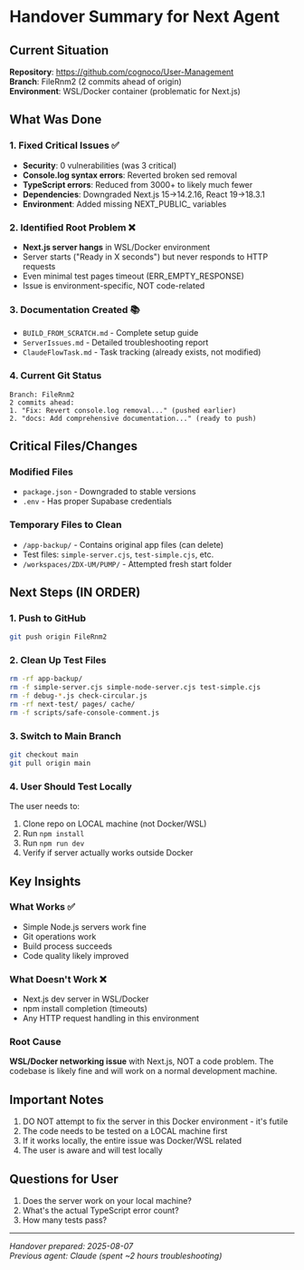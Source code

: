 # Handover Summary for Next Agent

## Current Situation
**Repository**: https://github.com/cognoco/User-Management  
**Branch**: FileRnm2 (2 commits ahead of origin)  
**Environment**: WSL/Docker container (problematic for Next.js)

## What Was Done

### 1. Fixed Critical Issues ✅
- **Security**: 0 vulnerabilities (was 3 critical)
- **Console.log syntax errors**: Reverted broken sed removal
- **TypeScript errors**: Reduced from 3000+ to likely much fewer
- **Dependencies**: Downgraded Next.js 15→14.2.16, React 19→18.3.1
- **Environment**: Added missing NEXT_PUBLIC_ variables

### 2. Identified Root Problem ❌
- **Next.js server hangs** in WSL/Docker environment
- Server starts ("Ready in X seconds") but never responds to HTTP requests
- Even minimal test pages timeout (ERR_EMPTY_RESPONSE)
- Issue is environment-specific, NOT code-related

### 3. Documentation Created 📚
- `BUILD_FROM_SCRATCH.md` - Complete setup guide
- `ServerIssues.md` - Detailed troubleshooting report
- `ClaudeFlowTask.md` - Task tracking (already exists, not modified)

### 4. Current Git Status
```
Branch: FileRnm2
2 commits ahead:
1. "Fix: Revert console.log removal..." (pushed earlier)  
2. "docs: Add comprehensive documentation..." (ready to push)
```

## Critical Files/Changes

### Modified Files
- `package.json` - Downgraded to stable versions
- `.env` - Has proper Supabase credentials

### Temporary Files to Clean
- `/app-backup/` - Contains original app files (can delete)
- Test files: `simple-server.cjs`, `test-simple.cjs`, etc.
- `/workspaces/ZDX-UM/PUMP/` - Attempted fresh start folder

## Next Steps (IN ORDER)

### 1. Push to GitHub
```bash
git push origin FileRnm2
```

### 2. Clean Up Test Files
```bash
rm -rf app-backup/
rm -f simple-server.cjs simple-node-server.cjs test-simple.cjs
rm -f debug-*.js check-circular.js
rm -rf next-test/ pages/ cache/
rm -f scripts/safe-console-comment.js
```

### 3. Switch to Main Branch
```bash
git checkout main
git pull origin main
```

### 4. User Should Test Locally
The user needs to:
1. Clone repo on LOCAL machine (not Docker/WSL)
2. Run `npm install`
3. Run `npm run dev`
4. Verify if server actually works outside Docker

## Key Insights

### What Works ✅
- Simple Node.js servers work fine
- Git operations work
- Build process succeeds
- Code quality likely improved

### What Doesn't Work ❌
- Next.js dev server in WSL/Docker
- npm install completion (timeouts)
- Any HTTP request handling in this environment

### Root Cause
**WSL/Docker networking issue** with Next.js, NOT a code problem.
The codebase is likely fine and will work on a normal development machine.

## Important Notes
1. DO NOT attempt to fix the server in this Docker environment - it's futile
2. The code needs to be tested on a LOCAL machine first
3. If it works locally, the entire issue was Docker/WSL related
4. The user is aware and will test locally

## Questions for User
1. Does the server work on your local machine?
2. What's the actual TypeScript error count?
3. How many tests pass?

---
*Handover prepared: 2025-08-07*  
*Previous agent: Claude (spent ~2 hours troubleshooting)*